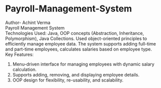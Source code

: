 # Payroll-Management-System
Author- Achint Verma
<br>
Payroll Management System
<br>
Technologies Used: Java, OOP concepts (Abstraction, Inheritance, Polymorphism), Java Collections. Used object-oriented principles to efficiently manage employee data. The system supports adding full-time and part-time
employees, calculates salaries based on employee type.
<br>
Key Features:
<br>
1. Menu-driven interface for managing employees with dynamic salary calculation. <br>
2. Supports adding, removing, and displaying employee details. <br>
3. OOP design for flexibility, re-usability, and scalability.
